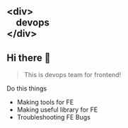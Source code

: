 ## \<div\><br>&emsp;devops<br>\<\/div\>

## Hi there 👋

> This is devops team for frontend!

Do this things

- Making tools for FE
- Making useful library for FE
- Troubleshooting FE Bugs
